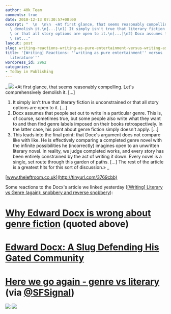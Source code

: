 ```yaml
---
author: 40k Team
comments: true
date: 2010-12-13 07:30:57+00:00
excerpt: "  \n  \n\n  «At first glance, that seems reasonably compelling. Let's comprehensively\
  \ demolish it.\n[...]\n1) It simply isn't true that literary fiction is unconstrained\
  \ or that all story options are open to it.\n[...]\n2) Docx assumes that people\
  \ set..."
layout: post
slug: writing-reactions-writing-as-pure-entertainment-versus-writing-as-literature
title: '[Writing] Reactions: ''writing as pure entertainment'' versus ''writing as
  literature'''
wordpress_id: 2962
categories:
- Today in Publishing
---
```


_
![](http://www.40kbooks.com/wp-content/uploads/quote1.jpg)
«At first glance, that seems reasonably compelling. Let's comprehensively demolish it.
[...]
1) It simply isn't true that literary fiction is unconstrained or that all story options are open to it.
[...]
2) Docx assumes that people set out to write in a particular genre. This is, of course, sometimes true, but some people also write what they want to and then find genre labels imposed on their books retrospectively. In the latter case, his point about genre fiction simply doesn't apply.
[...]
3) This leads into the final point: that Docx's argument does not compare like with like. He is effectively comparing a completed genre novel with the infinite possibilities he (incorrectly) imagines open to an unwritten literary novel. In reality, we judge completed works, and every story has been entirely constrained by the act of writing it down. Every novel is a single, set route through this garden of paths.
[...]
The rest of the article is a greatest hits for this sort of discussion.»
_  

[www.theleftroom.co.uk](http://tinyurl.com/3769cbb)





Some reactions to the Docx's article we linked yesterday ([[Writing] Literary vs Genre (again): snobbery and reverse snobbery](http://www.40kbooks.com/?p=2960)):

# [Why Edward Docx is wrong about genre fiction](http://www.theleftroom.co.uk/?p=1323) (quoted above)
# [Edward Docx: A Slug Defending His Gated Community](http://www.edrants.com/edward-docx-a-slug-defending-his-gated-community/)
# [Here we go again - genre vs literary](http://nihilistic-kid.livejournal.com/1569876.html) (via [@SFSignal](http://www.twitter.com/SFSignal))


[![](http://www.bookcafe.net/filtr/t1.png)](http://twitter.com/40kBooks)
[![](http://www.bookcafe.net/filtr/f1.png)](http://www.facebook.com/pages/40k/122586614419616)
